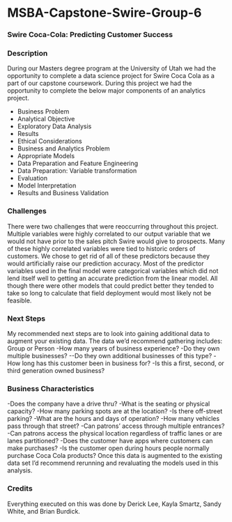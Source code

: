 # MSBA-Capstone-Swire-Group-6

### Swire Coca-Cola: Predicting Customer Success

### Description
During our Masters degree program at the University of Utah we had the opportunity to complete a data science project for Swire Coca Cola as a part of our capstone coursework.  During this project we had the opportunity to complete the below major components of an analytics project. 
- Business Problem
- Analytical Objective
- Exploratory Data Analysis
- Results
- Ethical Considerations
- Business and Analytics Problem
- Appropriate Models
- Data Preparation and Feature Engineering
- Data Preparation: Variable transformation
- Evaluation
- Model Interpretation
- Results and Business Validation

### Challenges
There were two challenges that were reoccurring throughout this project.
Multiple variables were highly correlated to our output variable that we would not have prior to the sales pitch Swire would give to prospects.  Many of these highly correlated variables were tied to historic orders of customers.  We chose to get rid of all of these predictors because they would artificially raise our prediction accuracy. 
Most of the predictor variables used in the final model were categorical variables which did not lend itself well to getting an accurate prediction from the linear model.  All though there were other models that could predict better they tended to take so long to calculate that field deployment would most likely not be feasible.  
### Next Steps
My recommended next steps are to look into gaining additional data to augment your existing data.  The data we’d recommend gathering includes:
Group or Person
-How many years of business experience?
-Do they own multiple businesses?
--Do they own additional businesses of this type?
-How long has this customer been in business for?
-Is this a first, second, or third generation owned business?

### Business Characteristics
-Does the company have a drive thru?
-What is the seating or physical capacity?
-How many parking spots are at the location?
-Is there off-street parking?
-What are the hours and days of operation?
-How many vehicles pass through that street?
-Can patrons’ access through multiple entrances?
-Can patrons access the physical location regardless of traffic lanes or are lanes partitioned?
-Does the customer have apps where customers can make purchases?
-Is the customer open during hours people normally purchase Coca Cola products?
Once this data is augmented to the existing data set I’d recommend rerunning and revaluating the models used in this analysis.  

### Credits
Everything executed on this was done by Derick Lee, Kayla Smartz, Sandy White, and Brian Burdick.


